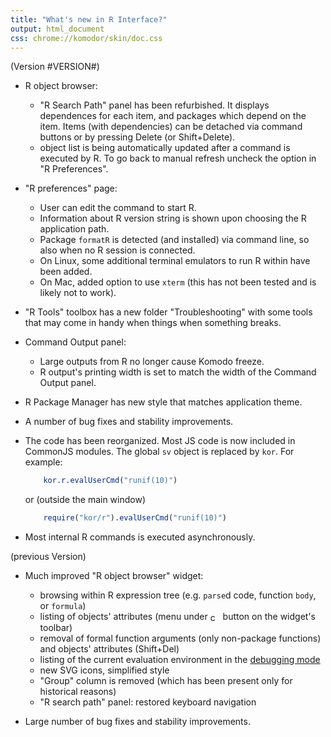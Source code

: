 ```yaml
---
title: "What's new in R Interface?"
output: html_document
css: chrome://komodor/skin/doc.css
---
```

(Version #VERSION#)


* R object browser:

    - "R Search Path" panel has been refurbished. It displays dependences for each
      item, and packages which depend on the item. Items (with 
      dependencies) can be detached via command buttons or by pressing Delete (or 
      Shift+Delete).
    - object list is being automatically updated after a command is executed by
      R. To go back to manual refresh uncheck the option in "R Preferences".

* "R preferences" page:

    - User can edit the command to start R.
    - Information about R version string is shown upon choosing the R 
	  application path.
    - Package `formatR` is detected (and installed) via command line, so also 
      when no R session is connected. 
    - On Linux, some additional terminal emulators to run R within have been 
      added.
    - On Mac, added option to use `xterm` (this has not been tested and is 
      likely not to work).
    
* "R Tools" toolbox has a new folder "Troubleshooting" with some tools that may 
  come in handy when things when something breaks.

* Command Output panel:
  
    - Large outputs from R no longer cause Komodo freeze.
    - R output's printing width is set to match the width of the Command Output 
	  panel. 

* R Package Manager has new style that matches application theme.

* A number of bug fixes and stability improvements.

* The code has been reorganized. Most JS code is now included in CommonJS 
  modules. 
  The global `sv` object is replaced by `kor`. For example:

	```r    
		kor.r.evalUserCmd("runif(10)")
	```
    or (outside the main window)
	```r 
		require("kor/r").evalUserCmd("runif(10)")
	```

* Most internal R commands is executed asynchronously.



(previous Version)

* Much improved "R object browser" widget:

    - browsing within R expression tree (e.g. `parse`d code, function `body`, 
	  or `formula`)
    - listing of objects' attributes (menu under 
	  <img src="chrome://komodor/skin/images/cog.svg" width="16" 
	  style="vertical-align: middle;" alt="cog" /> button on the widget's 
	  toolbar)
    - removal of formal function arguments (only non-package functions) and 
	  objects' attributes (Shift+Del)
    - listing of the current evaluation environment in the 
	  [debugging mode](chrome://komodor/content/doc/koDebug.html)
    - new SVG icons, simplified style
    - "Group" column is removed (which has been present only for historical 
	  reasons)
    - "R search path" panel: restored keyboard navigation
    
*  Large number of bug fixes and stability improvements.
   